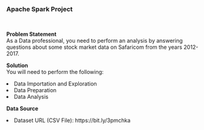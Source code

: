 <h3>Apache Spark Project</h3>
<br>
<p>
<b>Problem Statement</b><br>
As a Data professional, you need to perform an analysis by answering questions about some stock market data on Safaricom from the years 2012-2017.
</p>
<p>
<b> Solution</b><br>
You will need to perform the following:
<li>Data Importation and Exploration</li>
<li>Data Preparation</li>
<li>Data Analysis</li>
</p>
<p>
<b>Data Source</b><br>
<li>Dataset URL (CSV File): https://bit.ly/3pmchka</li>
</p>

